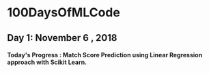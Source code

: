 # 100DaysOfMLCode
## Day 1: November 6 , 2018
#### Today's Progress : Match Score Prediction using Linear Regression approach with Scikit Learn.
